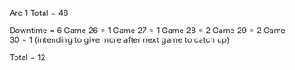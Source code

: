 Arc 1 Total = 48

Downtime = 6
Game 26 = 1
Game 27 = 1
Game 28 = 2
Game 29 = 2
Game 30 = 1 (intending to give more after next game to catch up)

Total = 12